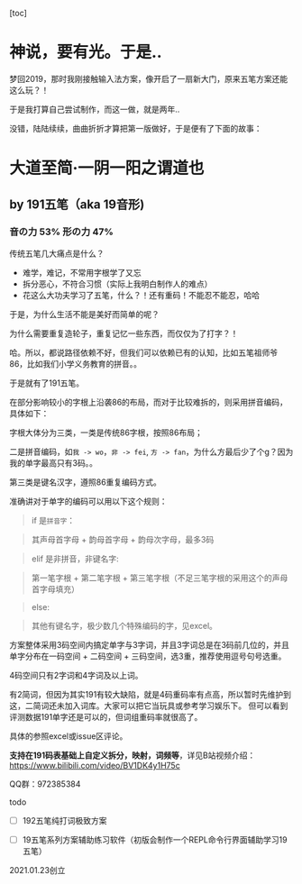 [toc]
# 神说，要有光。于是..

梦回2019，那时我刚接触输入法方案，像开启了一扇新大门，原来五笔方案还能这么玩？！

于是我打算自己尝试制作，而这一做，就是两年..

没错，陆陆续续，曲曲折折才算把第一版做好，于是便有了下面的故事：

# 大道至简·一阴一阳之谓道也
   ## by 191五笔（aka 19音形) 
   ### 音の力 53% 形の力 47%

传统五笔几大痛点是什么？

- 难学，难记，不常用字根学了又忘
- 拆分恶心，不符合习惯（实际上我明白制作人的难点）
- 花这么大功夫学习了五笔，什么？！还有重码！不能忍不能忍，哈哈

于是，为什么生活不能是美好而简单的呢？

为什么需要重复造轮子，重复记忆一些东西，而仅仅为了打字？！

哈。所以，都说路径依赖不好，但我们可以依赖已有的认知，比如五笔祖师爷86，比如我们小学义务教育的拼音。。

于是就有了191五笔。

在部分影响较小的字根上沿袭86的布局，而对于比较难拆的，则采用拼音编码，具体如下：

字根大体分为三类，一类是传统86字根，按照86布局；

二是拼音编码，如`我 -> wo`，`非 -> fei`, `方 -> fan`，为什么方最后少了个g？因为我的单字最高只有3码。。

第三类是键名汉字，遵照86重复编码方式。

准确讲对于单字的编码可以用以下这个规则：

> if 是`拼音字`：

> 	其声母首字母 + 韵母首字母 + 韵母次字母，最多3码

> elif 是非拼音，非键名字:

> 	第一笔字根 + 第二笔字根 + 第三笔字根（不足三笔字根的采用这个的声母首字母填充）

> else:

> 	其他有键名字，极少数几个特殊编码的字，见excel。

方案整体采用3码空间内搞定单字与3字词，并且3字词总是在3码前几位的，并且单字分布在一码空间 + 二码空间 + 三码空间，选3重，推荐使用逗号句号选重。

4码空间只有2字词和4字词及以上词。

有2简词，但因为其实191有较大缺陷，就是4码重码率有点高，所以暂时先维护到这，二简词还未加入词库。大家可以把它当玩具或参考学习娱乐下。
但可以看到评测数据191单字还是可以的，但词组重码率就很高了。

具体的参照excel或issue区评论。

**支持在191码表基础上自定义拆分，映射，词频等**，详见B站视频介绍：
https://www.bilibili.com/video/BV1DK4y1H75c

QQ群：972385384

todo

- [ ] 192五笔纯打词极致方案
- [ ] 19五笔系列方案辅助练习软件（初版会制作一个REPL命令行界面辅助学习19五笔）




2021.01.23创立
